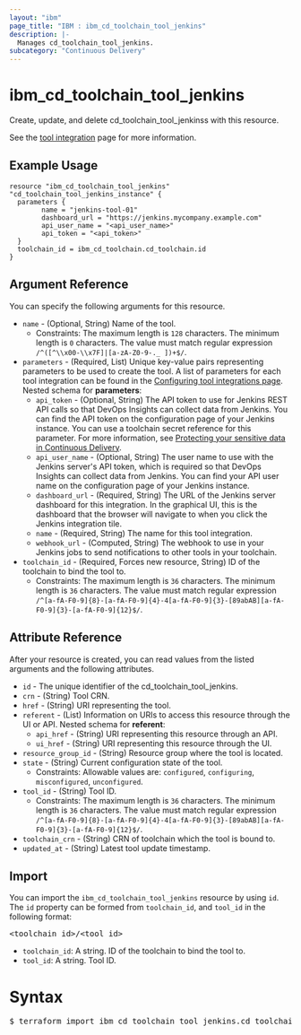 ```yaml
---
layout: "ibm"
page_title: "IBM : ibm_cd_toolchain_tool_jenkins"
description: |-
  Manages cd_toolchain_tool_jenkins.
subcategory: "Continuous Delivery"
---
```


# ibm_cd_toolchain_tool_jenkins

Create, update, and delete cd_toolchain_tool_jenkinss with this resource.

See the [tool integration](https://cloud.ibm.com/docs/ContinuousDelivery?topic=ContinuousDelivery-jenkins) page for more information.

## Example Usage

```hcl
resource "ibm_cd_toolchain_tool_jenkins" "cd_toolchain_tool_jenkins_instance" {
  parameters {
		name = "jenkins-tool-01"
		dashboard_url = "https://jenkins.mycompany.example.com"
		api_user_name = "<api_user_name>"
		api_token = "<api_token>"
  }
  toolchain_id = ibm_cd_toolchain.cd_toolchain.id
}
```

## Argument Reference

You can specify the following arguments for this resource.

* `name` - (Optional, String) Name of the tool.
  * Constraints: The maximum length is `128` characters. The minimum length is `0` characters. The value must match regular expression `/^([^\\x00-\\x7F]|[a-zA-Z0-9-._ ])+$/`.
* `parameters` - (Required, List) Unique key-value pairs representing parameters to be used to create the tool. A list of parameters for each tool integration can be found in the <a href="https://cloud.ibm.com/docs/ContinuousDelivery?topic=ContinuousDelivery-integrations">Configuring tool integrations page</a>.
Nested schema for **parameters**:
	* `api_token` - (Optional, String) The API token to use for Jenkins REST API calls so that DevOps Insights can collect data from Jenkins. You can find the API token on the configuration page of your Jenkins instance. You can use a toolchain secret reference for this parameter. For more information, see [Protecting your sensitive data in Continuous Delivery](https://cloud.ibm.com/docs/ContinuousDelivery?topic=ContinuousDelivery-cd_data_security#cd_secure_credentials).
	* `api_user_name` - (Optional, String) The user name to use with the Jenkins server's API token, which is required so that DevOps Insights can collect data from Jenkins. You can find your API user name on the configuration page of your Jenkins instance.
	* `dashboard_url` - (Required, String) The URL of the Jenkins server dashboard for this integration. In the graphical UI, this is the dashboard that the browser will navigate to when you click the Jenkins integration tile.
	* `name` - (Required, String) The name for this tool integration.
	* `webhook_url` - (Computed, String) The webhook to use in your Jenkins jobs to send notifications to other tools in your toolchain.
* `toolchain_id` - (Required, Forces new resource, String) ID of the toolchain to bind the tool to.
  * Constraints: The maximum length is `36` characters. The minimum length is `36` characters. The value must match regular expression `/^[a-fA-F0-9]{8}-[a-fA-F0-9]{4}-4[a-fA-F0-9]{3}-[89abAB][a-fA-F0-9]{3}-[a-fA-F0-9]{12}$/`.

## Attribute Reference

After your resource is created, you can read values from the listed arguments and the following attributes.

* `id` - The unique identifier of the cd_toolchain_tool_jenkins.
* `crn` - (String) Tool CRN.
* `href` - (String) URI representing the tool.
* `referent` - (List) Information on URIs to access this resource through the UI or API.
Nested schema for **referent**:
	* `api_href` - (String) URI representing this resource through an API.
	* `ui_href` - (String) URI representing this resource through the UI.
* `resource_group_id` - (String) Resource group where the tool is located.
* `state` - (String) Current configuration state of the tool.
  * Constraints: Allowable values are: `configured`, `configuring`, `misconfigured`, `unconfigured`.
* `tool_id` - (String) Tool ID.
  * Constraints: The maximum length is `36` characters. The minimum length is `36` characters. The value must match regular expression `/^[a-fA-F0-9]{8}-[a-fA-F0-9]{4}-4[a-fA-F0-9]{3}-[89abAB][a-fA-F0-9]{3}-[a-fA-F0-9]{12}$/`.
* `toolchain_crn` - (String) CRN of toolchain which the tool is bound to.
* `updated_at` - (String) Latest tool update timestamp.


## Import

You can import the `ibm_cd_toolchain_tool_jenkins` resource by using `id`.
The `id` property can be formed from `toolchain_id`, and `tool_id` in the following format:

<pre>
&lt;toolchain_id&gt;/&lt;tool_id&gt;
</pre>
* `toolchain_id`: A string. ID of the toolchain to bind the tool to.
* `tool_id`: A string. Tool ID.

# Syntax
<pre>
$ terraform import ibm_cd_toolchain_tool_jenkins.cd_toolchain_tool_jenkins &lt;toolchain_id&gt;/&lt;tool_id&gt;
</pre>
